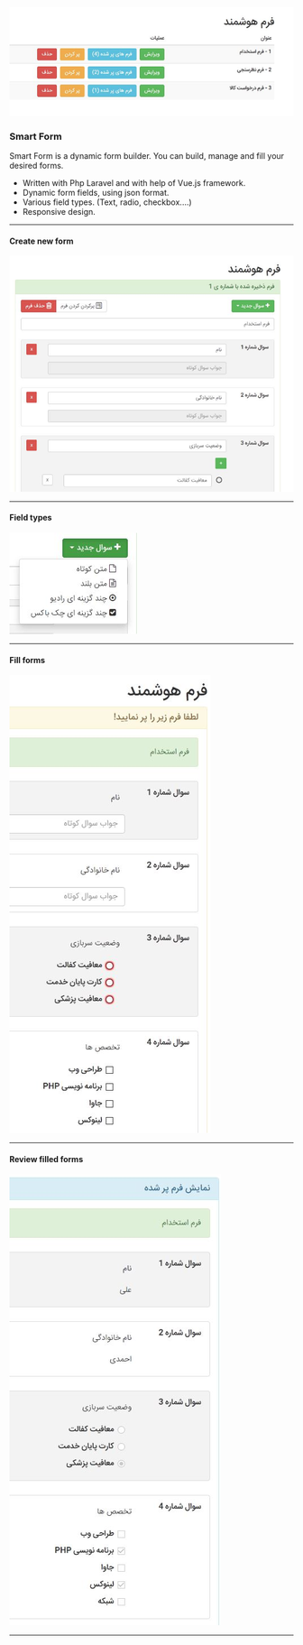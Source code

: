 ![](https://raw.githubusercontent.com/asefsoft/smart-form/master/sample/snapshots/snap1.JPG)
### Smart Form
Smart Form is a dynamic form builder. You can build, manage and fill your desired forms.
- Written with Php Laravel and with help of Vue.js framework.
- Dynamic form fields, using json format.
- Various field types. (Text, radio, checkbox....)
- Responsive design.

------------



#### Create new form
![](https://raw.githubusercontent.com/asefsoft/smart-form/master/sample/snapshots/snap2.JPG)


------------

#### Field types
![](https://raw.githubusercontent.com/asefsoft/smart-form/master/sample/snapshots/snap3.JPG)

------------


#### Fill forms
![](https://raw.githubusercontent.com/asefsoft/smart-form/master/sample/snapshots/snap5.JPG)

------------


#### Review filled forms
![](https://raw.githubusercontent.com/asefsoft/smart-form/master/sample/snapshots/snap4.JPG)


------------
